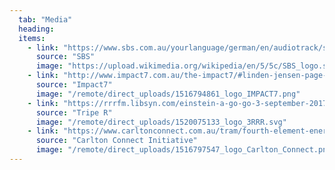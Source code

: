 ```yaml
---
  tab: "Media"
  heading:
  items:
    - link: "https://www.sbs.com.au/yourlanguage/german/en/audiotrack/switch-what-fourth-element-energy"
      source: "SBS"
      image: "https://upload.wikimedia.org/wikipedia/en/5/5c/SBS_logo.svg"
    - link: "http://www.impact7.com.au/the-impact7/#linden-jensen-page-project"
      source: "Impact7"
      image: "/remote/direct_uploads/1516794861_logo_IMPACT7.png"
    - link: "https://rrrfm.libsyn.com/einstein-a-go-go-3-september-2017"
      source: "Tripe R"
      image: "/remote/direct_uploads/1520075133_logo_3RRR.svg"
    - link: "https://www.carltonconnect.com.au/tram/fourth-element-energy/"
      source: "Carlton Connect Initiative"
      image: "/remote/direct_uploads/1516797547_logo_Carlton_Connect.png"
---
```

